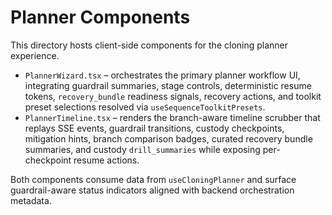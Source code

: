 # Planner Components

This directory hosts client-side components for the cloning planner experience.

- `PlannerWizard.tsx` – orchestrates the primary planner workflow UI, integrating guardrail summaries, stage controls, deterministic resume tokens, `recovery_bundle` readiness signals, recovery actions, and toolkit preset selections resolved via `useSequenceToolkitPresets`.
- `PlannerTimeline.tsx` – renders the branch-aware timeline scrubber that replays SSE events, guardrail transitions, custody checkpoints, mitigation hints, branch comparison badges, curated recovery bundle summaries, and custody `drill_summaries` while exposing per-checkpoint resume actions.

Both components consume data from `useCloningPlanner` and surface guardrail-aware status indicators aligned with backend orchestration metadata.
